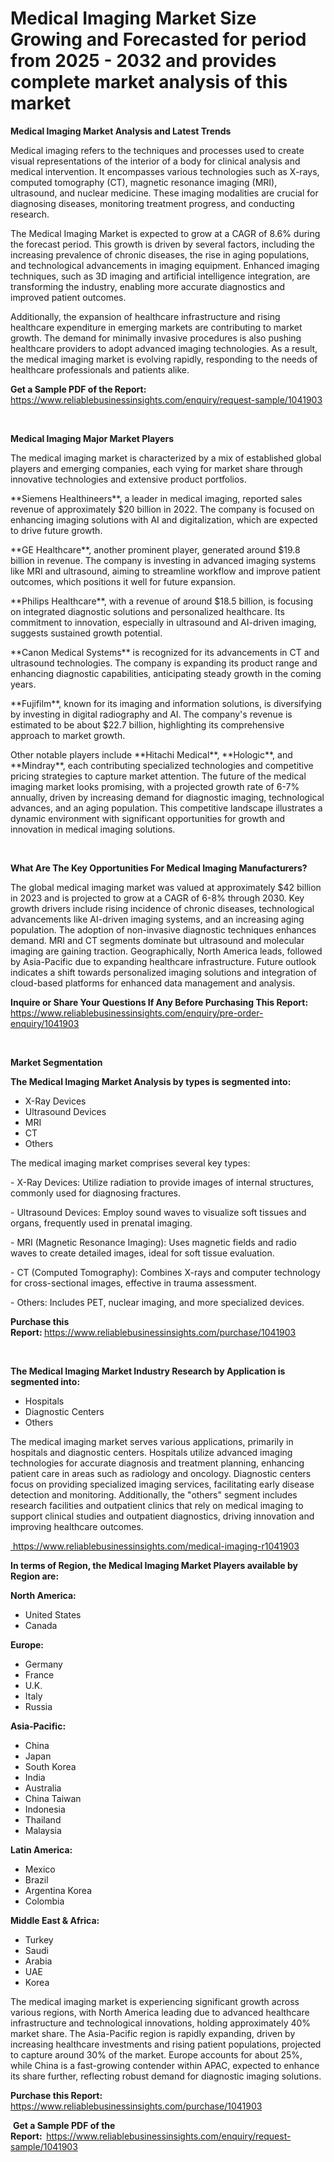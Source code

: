 <p><h1>Medical Imaging Market Size Growing and Forecasted for period from 2025 - 2032 and provides complete market analysis of this market</h1></p><p><strong>Medical Imaging Market Analysis and Latest Trends</strong></p>
<p><p>Medical imaging refers to the techniques and processes used to create visual representations of the interior of a body for clinical analysis and medical intervention. It encompasses various technologies such as X-rays, computed tomography (CT), magnetic resonance imaging (MRI), ultrasound, and nuclear medicine. These imaging modalities are crucial for diagnosing diseases, monitoring treatment progress, and conducting research.</p><p>The Medical Imaging Market is expected to grow at a CAGR of 8.6% during the forecast period. This growth is driven by several factors, including the increasing prevalence of chronic diseases, the rise in aging populations, and technological advancements in imaging equipment. Enhanced imaging techniques, such as 3D imaging and artificial intelligence integration, are transforming the industry, enabling more accurate diagnostics and improved patient outcomes.</p><p>Additionally, the expansion of healthcare infrastructure and rising healthcare expenditure in emerging markets are contributing to market growth. The demand for minimally invasive procedures is also pushing healthcare providers to adopt advanced imaging technologies. As a result, the medical imaging market is evolving rapidly, responding to the needs of healthcare professionals and patients alike.</p></p>
<p><strong>Get a Sample PDF of the Report:&nbsp;</strong> <a href="https://www.reliablebusinessinsights.com/enquiry/request-sample/1041903?utm_campaign=3321&utm_medium=2&utm_source=Github&utm_content=ia&utm_term=13042025&utm_id=medical-imaging">https://www.reliablebusinessinsights.com/enquiry/request-sample/1041903</a></p>
<p>&nbsp;</p>
<p><strong>Medical Imaging Major Market Players</strong></p>
<p><p>The medical imaging market is characterized by a mix of established global players and emerging companies, each vying for market share through innovative technologies and extensive product portfolios.</p><p>**Siemens Healthineers**, a leader in medical imaging, reported sales revenue of approximately $20 billion in 2022. The company is focused on enhancing imaging solutions with AI and digitalization, which are expected to drive future growth.</p><p>**GE Healthcare**, another prominent player, generated around $19.8 billion in revenue. The company is investing in advanced imaging systems like MRI and ultrasound, aiming to streamline workflow and improve patient outcomes, which positions it well for future expansion.</p><p>**Philips Healthcare**, with a revenue of around $18.5 billion, is focusing on integrated diagnostic solutions and personalized healthcare. Its commitment to innovation, especially in ultrasound and AI-driven imaging, suggests sustained growth potential.</p><p>**Canon Medical Systems** is recognized for its advancements in CT and ultrasound technologies. The company is expanding its product range and enhancing diagnostic capabilities, anticipating steady growth in the coming years.</p><p>**Fujifilm**, known for its imaging and information solutions, is diversifying by investing in digital radiography and AI. The company's revenue is estimated to be about $22.7 billion, highlighting its comprehensive approach to market growth.</p><p>Other notable players include **Hitachi Medical**, **Hologic**, and **Mindray**, each contributing specialized technologies and competitive pricing strategies to capture market attention. The future of the medical imaging market looks promising, with a projected growth rate of 6-7% annually, driven by increasing demand for diagnostic imaging, technological advances, and an aging population. This competitive landscape illustrates a dynamic environment with significant opportunities for growth and innovation in medical imaging solutions.</p></p>
<p>&nbsp;</p>
<p><strong>What Are The Key Opportunities For Medical Imaging Manufacturers?</strong></p>
<p><p>The global medical imaging market was valued at approximately $42 billion in 2023 and is projected to grow at a CAGR of 6-8% through 2030. Key growth drivers include rising incidence of chronic diseases, technological advancements like AI-driven imaging systems, and an increasing aging population. The adoption of non-invasive diagnostic techniques enhances demand. MRI and CT segments dominate but ultrasound and molecular imaging are gaining traction. Geographically, North America leads, followed by Asia-Pacific due to expanding healthcare infrastructure. Future outlook indicates a shift towards personalized imaging solutions and integration of cloud-based platforms for enhanced data management and analysis.</p></p>
<p><strong>Inquire or Share Your Questions If Any Before Purchasing This Report:</strong> <a href="https://www.reliablebusinessinsights.com/enquiry/pre-order-enquiry/1041903?utm_campaign=3321&utm_medium=2&utm_source=Github&utm_content=ia&utm_term=13042025&utm_id=medical-imaging">https://www.reliablebusinessinsights.com/enquiry/pre-order-enquiry/1041903</a></p>
<p>&nbsp;</p>
<p><strong>Market Segmentation</strong></p>
<p><strong>The Medical Imaging Market Analysis by types is segmented into:</strong></p>
<p><ul><li>X-Ray Devices</li><li>Ultrasound Devices</li><li>MRI</li><li>CT</li><li>Others</li></ul></p>
<p><p>The medical imaging market comprises several key types: </p><p>- X-Ray Devices: Utilize radiation to provide images of internal structures, commonly used for diagnosing fractures. </p><p>- Ultrasound Devices: Employ sound waves to visualize soft tissues and organs, frequently used in prenatal imaging. </p><p>- MRI (Magnetic Resonance Imaging): Uses magnetic fields and radio waves to create detailed images, ideal for soft tissue evaluation. </p><p>- CT (Computed Tomography): Combines X-rays and computer technology for cross-sectional images, effective in trauma assessment. </p><p>- Others: Includes PET, nuclear imaging, and more specialized devices.</p></p>
<p><strong>Purchase this Report:&nbsp;</strong><a href="https://www.reliablebusinessinsights.com/purchase/1041903?utm_campaign=3321&utm_medium=2&utm_source=Github&utm_content=ia&utm_term=13042025&utm_id=medical-imaging">https://www.reliablebusinessinsights.com/purchase/1041903</a></p>
<p>&nbsp;</p>
<p><strong>The Medical Imaging Market Industry Research by Application is segmented into:</strong></p>
<p><ul><li>Hospitals</li><li>Diagnostic Centers</li><li>Others</li></ul></p>
<p><p>The medical imaging market serves various applications, primarily in hospitals and diagnostic centers. Hospitals utilize advanced imaging technologies for accurate diagnosis and treatment planning, enhancing patient care in areas such as radiology and oncology. Diagnostic centers focus on providing specialized imaging services, facilitating early disease detection and monitoring. Additionally, the "others" segment includes research facilities and outpatient clinics that rely on medical imaging to support clinical studies and outpatient diagnostics, driving innovation and improving healthcare outcomes.</p></p>
<p><a href="https://www.reliablebusinessinsights.com/medical-imaging-r1041903?utm_campaign=3321&utm_medium=2&utm_source=Github&utm_content=ia&utm_term=13042025&utm_id=medical-imaging">&nbsp;https://www.reliablebusinessinsights.com/medical-imaging-r1041903</a></p>
<p><strong>In terms of Region, the Medical Imaging Market Players available by Region are:</strong></p>
<p>
    <p> <strong> North America: </strong>
        <ul>
            <li>United States</li>
            <li>Canada</li>
        </ul>
        </p> 
    <p> <strong> Europe: </strong>
        <ul>
            <li>Germany</li>
            <li>France</li>
            <li>U.K.</li>
            <li>Italy</li>
            <li>Russia</li>
        </ul>
        </p> 
    <p> <strong> Asia-Pacific: </strong>
        <ul>
            <li>China</li>
            <li>Japan</li>
            <li>South Korea</li>
            <li>India</li>
            <li>Australia</li>
            <li>China Taiwan</li>
            <li>Indonesia</li>
            <li>Thailand</li>
            <li>Malaysia</li>
        </ul>
        </p> 
    <p> <strong> Latin America: </strong>
        <ul>
            <li>Mexico</li>
            <li>Brazil</li>
            <li>Argentina Korea</li>
            <li>Colombia</li>
        </ul>
        </p> 
    <p> <strong> Middle East & Africa: </strong>
        <ul>
            <li>Turkey</li>
            <li>Saudi</li>
            <li>Arabia</li>
            <li>UAE</li>
            <li>Korea</li>
        </ul>
    </p>
    </p>
<p><p>The medical imaging market is experiencing significant growth across various regions, with North America leading due to advanced healthcare infrastructure and technological innovations, holding approximately 40% market share. The Asia-Pacific region is rapidly expanding, driven by increasing healthcare investments and rising patient populations, projected to capture around 30% of the market. Europe accounts for about 25%, while China is a fast-growing contender within APAC, expected to enhance its share further, reflecting robust demand for diagnostic imaging solutions.</p></p>
<p><strong>Purchase this Report: </strong><a href="https://www.reliablebusinessinsights.com/purchase/1041903?utm_campaign=3321&utm_medium=2&utm_source=Github&utm_content=ia&utm_term=13042025&utm_id=medical-imaging">https://www.reliablebusinessinsights.com/purchase/1041903</a></p>
<p>&nbsp;<strong>Get a Sample PDF of the Report:&nbsp;&nbsp;</strong><a href="https://www.reliablebusinessinsights.com/enquiry/request-sample/1041903?utm_campaign=3321&utm_medium=2&utm_source=Github&utm_content=ia&utm_term=13042025&utm_id=medical-imaging">https://www.reliablebusinessinsights.com/enquiry/request-sample/1041903</a></p>
<p><strong></strong></p>
<p><p></p><p></p><p></p></p>